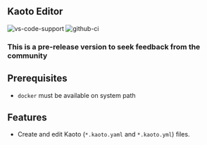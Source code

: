 ## Kaoto Editor

![vs-code-support](https://img.shields.io/badge/Visual%20Studio%20Code-1.46.0+-blue.svg)
![github-ci](https://github.com/kiegroup/kie-tools/actions/workflows/monorepo_pr_ci_full.yml/badge.svg)

### **This is a pre-release version to seek feedback from the community**

## Prerequisites

- `docker` must be available on system path

## Features

- Create and edit Kaoto (`*.kaoto.yaml` and `*.kaoto.yml`) files.
